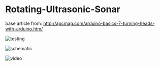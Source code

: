 # Rotating-Ultrasonic-Sonar
base article from: http://apcmag.com/arduino-basics-7-turning-heads-with-arduino.htm/


![testing](http://oi64.tinypic.com/21b9ld3.jpg)

![schematic](http://oi63.tinypic.com/20q0xg9.jpg)

![video](https://youtu.be/dDjH5i3ygoc)
